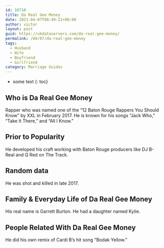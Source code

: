 ```yaml
---
id: 10710
title: Da Real Gee Money
date: 2021-04-07T08:49:21+00:00
author: victor
layout: post
guid: https://ukdataservers.com/da-real-gee-money/
permalink: /04/07/da-real-gee-money
tags:
  - Husband
  - Wife
  - Boyfriend
  - Girlfriend
category: Marriage Guides
---
```


* some text
{: toc}


## Who is Da Real Gee Money



Rapper who was named one of the &#8220;12 Baton Rouge Rappers You Should Know&#8221; by XXL in February 2017. He is known for his songs &#8220;Jack Who,&#8221; &#8220;Take It There,&#8221; and &#8220;All I Know.&#8221;

                
                
                
## Prior to Popularity



He developed his craft working with Baton Rouge producers like DJ B-Real and Q Red on The Track.

                
                
                
## Random data



He was shot and killed in late 2017. 

                
                
                
## Family & Everyday Life of Da Real Gee Money



His real name is Garrett Burton. He had a daughter named Kylie. 

                
                
                
## People Related With Da Real Gee Money



He did his own remix of Cardi B&#8217;s hit song &#8220;Bodak Yellow.&#8221;

                
              
            
          
          
          